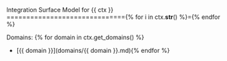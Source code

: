 Integration Surface Model for {{ ctx }}
=============================={% for i in ctx.__str__() %}={% endfor %}

Domains:
{% for domain in ctx.get_domains() %}
  * [{{ domain }}](domains/{{ domain }}.md){% endfor %}


